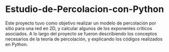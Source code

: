 # Estudio-de-Percolacion-con-Python
Este proyecto tuvo como objetivo realizar un modelo de percolación por sitio para una red en 2D, y calcular algunos de los exponentes críticos asociados. A lo largo del proyecto se fueron describiendo los conceptos necesarios de la teoría de percolación, y explicando los códigos realizados en Python.
